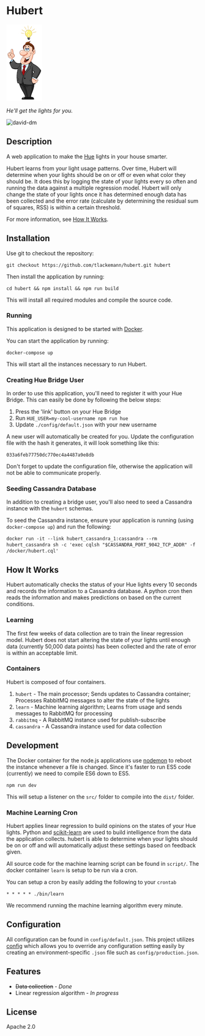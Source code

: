 # Hubert

![He'll get the lights for you](asset/hubert-sm.jpg)

_He'll get the lights for you._

![david-dm](https://david-dm.org/tlackemann/hubert.svg)

## Description

A web application to make the [Hue](http://meethue.com) lights in your house
smarter.

Hubert learns from your light usage patterns. Over time, Hubert will determine
when your lights should be on or off or even what color they should be. It does
this by logging the state of your lights every so often and running the data
against a multiple regression model. Hubert will only change the state of your
lights once it has determined enough data has been collected and the error rate
(calculate by determining the residual sum of squares, RSS) is within a certain
threshold.

For more information, see [How It Works](#how-it-works).

## Installation

Use git to checkout the repository:

```
git checkout https://github.com/tlackemann/hubert.git hubert
```

Then install the application by running:

```
cd hubert && npm install && npm run build
```

This will install all required modules and compile the source code.

### Running

This application is designed to be started with [Docker](https://docker.com/).

You can start the application by running:

```
docker-compose up
```

This will start all the instances necessary to run Hubert.

### Creating Hue Bridge User

In order to use this application, you'll need to register it with your Hue
Bridge. This can easily be done by following the below steps:

1. Press the 'link' button on your Hue Bridge
2. Run `HUE_USER=my-cool-username npm run hue`
3. Update `./config/default.json` with your new username

A new user will automatically be created for you. Update the configuration
file with the hash it generates, it will look something like this:

```
033a6feb77750dc770ec4a4487a9e8db
```

Don't forget to update the configuration file, otherwise the application
will not be able to communicate properly.

### Seeding Cassandra Database

In addition to creating a bridge user, you'll also need to seed a Cassandra
instance with the `hubert` schemas.

To seed the Cassandra instance, ensure your application is running (using
`docker-compose up`) and run the following:

```
docker run -it --link hubert_cassandra_1:cassandra --rm hubert_cassandra sh -c 'exec cqlsh "$CASSANDRA_PORT_9042_TCP_ADDR" -f /docker/hubert.cql'
```

## How It Works

Hubert automatically checks the status of your Hue lights every 10 seconds
and records the information to a Cassandra database. A python cron then reads
the information and makes predictions on based on the current conditions.

### Learning

The first few weeks of data collection are to train the linear regression model.
Hubert does not start altering the state of your lights until enough data
(currently 50,000 data points) has been collected and the rate of error is
within an acceptable limit.

### Containers

Hubert is composed of four containers.

 1. `hubert` - The main processor; Sends updates to Cassandra container; Processes RabbitMQ messages to alter the state of the lights
 2. `learn` - Machine learning algorithm; Learns from usage and sends messages to RabbitMQ for processing
 3. `rabbitmq` - A RabbitMQ instance used for publish-subscribe
 4. `cassandra` - A Cassandra instance used for data collection

## Development

The Docker container for the node.js applications use [nodemon]() to reboot the
instance whenever a file is changed. Since it's faster to run ES5 code
(currently) we need to compile ES6 down to ES5.

```
npm run dev
```

This will setup a listener on the `src/` folder to compile into the `dist/`
folder.

### Machine Learning Cron

Hubert applies linear regression to build opinions on the states of your Hue
lights. Python and [scikit-learn](http://scikit-learn.org/stable/) are used
to build intelligence from the data the application collects. hubert is able
to determine when your lights should be on or off and will automatically adjust
these settings based on feedback given.

All source code for the machine learning script can be found in `script/`. The
docker container `learn` is setup to be run via a cron.

You can setup a cron by easily adding the following to your `crontab`

```
* * * * * ./bin/learn
```

We recommend running the machine learning algorithm every minute.

## Configuration

All configuration can be found in `config/default.json`. This project utilizes
[config](https://www.npmjs.com/package/config) which allows you to override any
configuration setting easily by creating an environment-specific `.json` file
such as `config/production.json`.

## Features

* ~~Data collection~~ - *Done*
* Linear regression algorithm - *In progress*

## License

Apache 2.0
